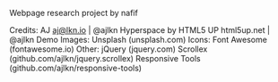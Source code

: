 Webpage research project 
by nafif


  Credits:
	AJ
	aj@lkn.io | @ajlkn
	Hyperspace by HTML5 UP
	html5up.net | @ajlkn
	Demo Images:
		Unsplash (unsplash.com)
	Icons:
		Font Awesome (fontawesome.io)
	Other:
		jQuery (jquery.com)
		Scrollex (github.com/ajlkn/jquery.scrollex)
		Responsive Tools (github.com/ajlkn/responsive-tools)
